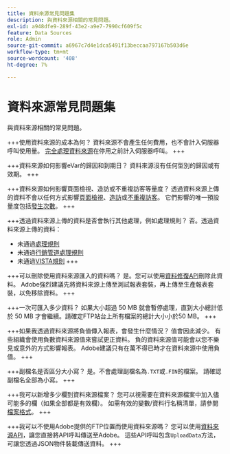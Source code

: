 ```yaml
---
title: 資料來源常見問題集
description: 與資料來源相關的常見問題。
exl-id: a948dfe9-289f-43e2-a9e7-7990cf609f5c
feature: Data Sources
role: Admin
source-git-commit: a6967c7d4e1dca5491f13beccaa797167b503d6e
workflow-type: tm+mt
source-wordcount: '408'
ht-degree: 7%

---
```


# 資料來源常見問題集

與資料來源相關的常見問題。

+++使用資料來源的成本為何？
資料來源不會產生任何費用，也不會計入伺服器呼叫使用量。 [完全處理資料來源](full-processing-eol.md)在停用之前計入伺服器呼叫。
+++

+++資料來源如何影響eVar的歸因和到期日？
資料來源沒有任何型別的歸因或有效期。
+++

+++資料來源如何影響頁面檢視、造訪或不重複訪客等量度？
透過資料來源上傳的資料不會以任何方式影響[頁面檢視](/help/components/metrics/page-views.md)、[造訪](/help/components/metrics/visits.md)或[不重複訪客](/help/components/metrics/unique-visitors.md)。 它們影響的唯一預設量度包括[發生次數](/help/components/metrics/occurrences.md)。
+++

+++透過資料來源上傳的資料是否會執行其他處理，例如處理規則？
否。透過資料來源上傳的資料：

* 未通過[處理規則](/help/admin/tools/manage-rs/edit-settings/general/processing-rules/pr-overview.md)
* 未通過[行銷管道處理規則](/help/admin/tools/manage-rs/edit-settings/marketing-channels/c-rules.md)
* 未通過[VISTA規則](/help/technotes/vista.md)
+++

+++可以刪除使用資料來源匯入的資料嗎？
是。您可以使用[資料修復API](https://developer.adobe.com/analytics-apis/docs/2.0/guides/endpoints/data-repair/)刪除此資料。 Adobe強烈建議先將資料來源上傳至測試報表套裝，再上傳至生產報表套裝，以免移除資料。
+++

+++一次可匯入多少資料？
如果大小超過 50 MB 就會暫停處理，直到大小總計低於 50 MB 才會繼續。請確定FTP站台上所有檔案的總計大小小於50 MB。
+++

+++如果我透過資料來源將負值傳入報表，會發生什麼情況？
值會因此減少。 有些組織會使用負數資料來源值來嘗試更正資料。 負的資料來源值可能會以您不樂見或意外的方式影響報表。 Adobe建議只有在萬不得已時才在資料來源中使用負值。
+++

+++副檔名是否區分大小寫？
是。不會處理副檔名為`.TXT`或`.FIN`的檔案。 請確認副檔名全部為小寫。
+++

+++我可以新增多少欄到資料來源檔案？
您可以視需要在資料來源檔案中加入儘可能多的欄（如果全部都是有效欄）。 如需有效的變數/資料行名稱清單，請參閱[檔案格式](file-format.md)。
+++

+++我可以不使用Adobe提供的FTP位置而使用資料來源嗎？
您可以使用[資料來源API](https://developer.adobe.com/analytics-apis/docs/1.4/guides/data-sources/)，讓您直接將API呼叫傳送至Adobe。 這些API呼叫包含`UploadData`方法，可讓您透過JSON物件裝載傳送資料。
+++
